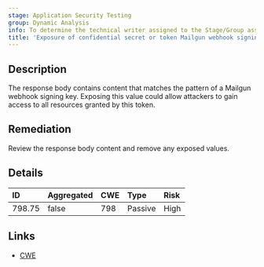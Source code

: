 ```yaml
---
stage: Application Security Testing
group: Dynamic Analysis
info: To determine the technical writer assigned to the Stage/Group associated with this page, see https://handbook.gitlab.com/handbook/product/ux/technical-writing/#assignments
title: 'Exposure of confidential secret or token Mailgun webhook signing key'
---
```


## Description

The response body contains content that matches the pattern of a Mailgun webhook signing key.
Exposing this value could allow attackers to gain access to all resources granted by this token.

## Remediation

Review the response body content and remove any exposed values.

## Details

| ID | Aggregated | CWE | Type | Risk |
|:---|:-----------|:----|:-----|:-----|
| 798.75 | false | 798 | Passive | High |

## Links

- [CWE](https://cwe.mitre.org/data/definitions/798.html)
